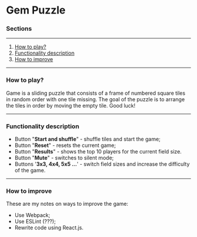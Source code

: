 # Gem Puzzle

### Sections

---

1. [How to play?](#how-to-play)
2. [Functionality description](#funcionality-description)
3. [How to improve](#how-to-improve)

---

### How to play?

Game is a sliding puzzle that consists of a frame of numbered square tiles in random order with one tile missing.
The goal of the puzzle is to arrange the tiles in order by moving the empty tile.
Good luck!

---

### Functionality description

- Button "**Start and shuffle**" - shuffle tiles and start the game;
- Button "**Reset**" - resets the current game;
- Button "**Results**" - shows the top 10 players for the current field size.
- Button "**Mute**" - switches to silent mode;
- Buttons '**3x3, 4x4, 5x5 ...**' - switch field sizes and increase the difficulty of the game.

---

### How to improve

These are my notes on ways to improve the game:

- Use Webpack;
- Use ESLint (???);
- Rewrite code using React.js.
